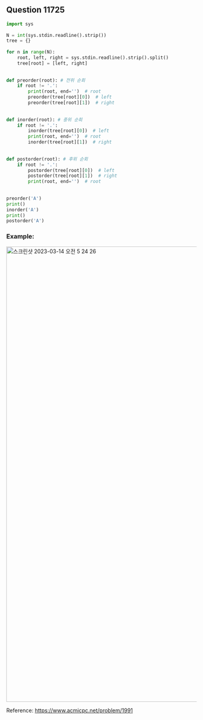 ## Question 11725


```python 3
import sys
 
N = int(sys.stdin.readline().strip())
tree = {}
 
for n in range(N):
    root, left, right = sys.stdin.readline().strip().split()
    tree[root] = [left, right]
 
 
def preorder(root): # 전위 순회
    if root != '.':
        print(root, end='')  # root
        preorder(tree[root][0])  # left
        preorder(tree[root][1])  # right
 
 
def inorder(root): # 중위 순회
    if root != '.':
        inorder(tree[root][0])  # left
        print(root, end='')  # root
        inorder(tree[root][1])  # right
 
 
def postorder(root): # 후위 순회
    if root != '.':
        postorder(tree[root][0])  # left
        postorder(tree[root][1])  # right
        print(root, end='')  # root
 
 
preorder('A')
print()
inorder('A')
print()
postorder('A')

```


### Example:
<img width="1203" alt="스크린샷 2023-03-14 오전 5 24 26" src="https://user-images.githubusercontent.com/107760647/224823996-101e588c-6166-4758-bcc1-b2548cae0931.png">


Reference:
https://www.acmicpc.net/problem/1991
